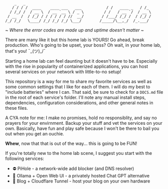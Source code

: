```
    _   _
   / / / /  ____    ____ ___   ___           / /   ____ _   / /_
  / /_/ /  / __ \  / __ `__ \ / _ \         / /   / __ `/  / __ \
 / __  /  / /_/ / / / / / / //  __/        / /___/ /_/ /  / /_/ /
/_/ /_/   \____/ /_/ /_/ /_/ \___/        /_____/\__,_/  /_.___/
```
 ~ _Where the error codes are made up and uptime doesn't matter_ ~ 

There are many like it but this home lab is YOURS! Go ahead, break production. 
Who's going to be upset, your boss? Oh wait, in your home lab, that's you! ¯\_(ツ)_/¯

Starting a home lab can feel daunting but it doesn't have to be. Especially with 
the rise in popularity of containerized applications, you can host several services 
on your network with little-to-no setup! 

This repository is a way for me to share my favorite services as well as some common
settings that I like for each of them. I will do my best to "include batteries" where I can. 
That said, be sure to check for a `DOCS.md` file in the root of each service's folder. 
I'll note any manual install steps, dependencies, configuration considerations, and other 
general notes in these files.

A CYA note for me: I make no promises, hold no responsiblity, and say no prayers for 
your envirnment. Backup your stuff and vet the services on your own. Basically, have fun
and play safe because I won't be there to bail you out when you get an ouchie. 

**Whew**, now that that is out of the way... this is going to be FUN! 

If you're totally new to the home lab scene, I suggest you start with the following services: 

* ⛔ PiHole - a network-wide add blocker (and DNS resolver) 
* 💬 Ollama + Open Web UI - a privately hosted Chat GPT alternative
* 📄 Blog + Cloudflare Tunnel - host your blog on your own hardware
